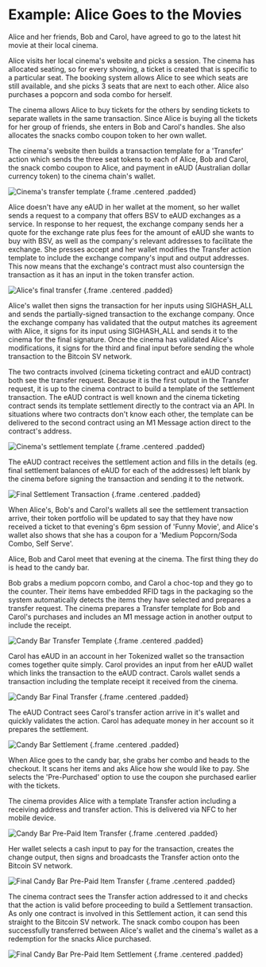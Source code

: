 # Example: Alice Goes to the Movies

Alice and her friends, Bob and Carol, have agreed to go to the latest hit movie at their local cinema.

Alice visits her local cinema's website and picks a session. The cinema has allocated seating, so for every showing, a ticket is created that is specific to a particular seat. The booking system allows Alice to see which seats are still available, and she picks 3 seats that are next to each other.
Alice also purchases a popcorn and soda combo for herself.

The cinema allows Alice to buy tickets for the others by sending tickets to separate wallets in the same transaction.  Since Alice is buying all the tickets for her group of friends, she enters in Bob and Carol's handles. She also allocates the snacks combo coupon token to her own wallet.

The cinema's website then builds a transaction template for a 'Transfer' action which sends the three seat tokens to each of Alice, Bob and Carol, the snack combo coupon to Alice, and payment in eAUD (Australian dollar currency token) to the cinema chain's wallet.

![Cinema's transfer template](https://raw.githubusercontent.com/tokenized/docs/master/images/cinema-transfer-template.svg?sanitize=true "Cinema's transfer template") {.frame .centered .padded}

Alice doesn't have any eAUD in her wallet at the moment, so her wallet sends a request to a company that offers BSV to eAUD exchanges as a service.  In response to her request, the exchange company sends her a quote for the exchange rate plus fees for the amount of eAUD she wants to buy with BSV, as well as the company's relevant addresses to facilitate the exchange. She presses accept and her wallet modifies the Transfer action template to include the exchange company's input and output addresses. This now means that the exchange's contract must also countersign the transaction as it has an input in the token transfer action.

![Alice's final transfer](https://raw.githubusercontent.com/tokenized/docs/master/images/cinema-transfer-final.svg?sanitize=true "Alice's final transfer") {.frame .centered .padded}

Alice's wallet then signs the transaction for her inputs using SIGHASH_ALL and sends the partially-signed transaction to the exchange company. Once the exchange company has validated that the output matches its agreement with Alice, it signs for its input using SIGHASH_ALL and sends it to the cinema for the final signature. Once the cinema has validated Alice's modifications, it signs for the third and final input before sending the whole transaction to the Bitcoin SV network.

The two contracts involved (cinema ticketing contract and eAUD contract) both see the transfer request. Because it is the first output in the Transfer request, it is up to the cinema contract to build a template of the settlement transaction. The eAUD contract is well known and the cinema ticketing contract sends its template settlement directly to the contract via an API. In situations where two contracts don't know each other, the template can be delivered to the second contract using an M1 Message action direct to the contract's address.

![Cinema's settlement template](https://raw.githubusercontent.com/tokenized/docs/master/images/cinema-settlement-template.svg?sanitize=true "Cinema's settlement template") {.frame .centered .padded}

The eAUD contract receives the settlement action and fills in the details (eg. final settlement balances of eAUD for each of the addresses) left blank by the cinema before signing the transaction and sending it to the network.

![Final Settlement Transaction](https://raw.githubusercontent.com/tokenized/docs/master/images/cinema-final-settlement.svg?sanitize=true "Final Settlement Transaction") {.frame .centered .padded}

When Alice's, Bob's and Carol's wallets all see the settlement transaction arrive, their token portfolio will be updated to say that they have now received a ticket to that evening's 6pm session of 'Funny Movie', and Alice's wallet also shows that she has a coupon for a 'Medium Popcorn/Soda Combo, Self Serve'.

Alice, Bob and Carol meet that evening at the cinema. The first thing they do is head to the candy bar.

Bob grabs a medium popcorn combo, and Carol a choc-top and they go to the counter. Their items have embedded RFID tags in the packaging so the system automatically detects the items they have selected and prepares a transfer request.
The cinema prepares a Transfer template for Bob and Carol's purchases and includes an M1 message action in another output to include the receipt. 

![Candy Bar Transfer Template](https://raw.githubusercontent.com/tokenized/docs/master/images/candy-bar-transfer-template.svg?sanitize=true "Candy Bar Transfer Template") {.frame .centered .padded}

Carol has eAUD in an account in her Tokenized wallet so the transaction comes together quite simply. Carol provides an input from her eAUD wallet which links the transaction to the eAUD contract. Carols wallet sends a transaction including the template receipt it received from the cinema. 

![Candy Bar Final Transfer](https://raw.githubusercontent.com/tokenized/docs/master/images/candy-bar-transfer-final.svg?sanitize=true "Candy Bar Final Transfer") {.frame .centered .padded}

The eAUD Contract sees Carol's transfer action arrive in it's wallet and quickly validates the action. Carol has adequate money in her account so it prepares the settlement.

![Candy Bar Settlement](https://raw.githubusercontent.com/tokenized/docs/master/images/candy-bar-settlement.svg?sanitize=true "Candy Bar Settlement") {.frame .centered .padded}

When Alice goes to the candy bar, she grabs her combo and heads to the checkout. It scans her items and aks Alice how she would like to pay. She selects the 'Pre-Purchased' option to use the coupon she purchased earlier with the tickets.

The cinema provides Alice with a template Transfer action including a receiving address and transfer action. This is delivered via NFC to her mobile device.

![Candy Bar Pre-Paid Item Transfer](https://raw.githubusercontent.com/tokenized/docs/master/images/candy-bar-pre-paid-transfer-template.svg?sanitize=true "Candy Bar Pre-Paid Item Transfer") {.frame .centered .padded}

Her wallet selects a cash input to pay for the transaction, creates the change output, then signs and broadcasts the Transfer action onto the Bitcoin SV network.

![Final Candy Bar Pre-Paid Item Transfer](https://raw.githubusercontent.com/tokenized/docs/master/images/candy-bar-pre-paid-transfer-final.svg?sanitize=true "Final Candy Bar Pre-Paid Item Transfer") {.frame .centered .padded}

The cinema contract sees the Transfer action addressed to it and checks that the action is valid before proceeding to build a Settlement transaction. As only one contract is involved in this Settlement action, it can send this straight to the Bitcoin SV network. The snack combo coupon has been successfully transferred between Alice's wallet and the cinema's wallet as a redemption for the snacks Alice purchased.

![Final Candy Bar Pre-Paid Item Settlement](https://raw.githubusercontent.com/tokenized/docs/master/images/candy-bar-pre-paid-settlement.svg?sanitize=true "Final Candy Bar Pre-Paid Item Settlement") {.frame .centered .padded}
